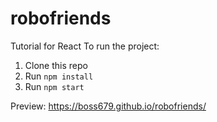 # robofriends
Tutorial for React
To run the project:

1. Clone this repo
2. Run `npm install`
3. Run `npm start`

Preview: https://boss679.github.io/robofriends/
